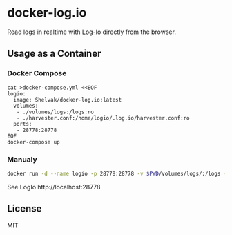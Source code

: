 # docker-log.io

Read logs in realtime with [Log-Io](http://logio.org/) directly from the browser.

## Usage as a Container

### Docker Compose

```
cat >docker-compose.yml <<EOF
logio:
  image: Shelvak/docker-log.io:latest
  volumes:
   - ./volumes/logs:/logs:ro
   - ./harvester.conf:/home/logio/.log.io/harvester.conf:ro
  ports:
   - 28778:28778
EOF
docker-compose up
```

### Manualy

```bash
docker run -d --name logio -p 28778:28778 -v $PWD/volumes/logs/:/logs -v $PWD/harvester.conf:/home/logio/.log.io/harvester.conf Shelvak/log.io
```

See LogIo http://localhost:28778

## License

MIT
